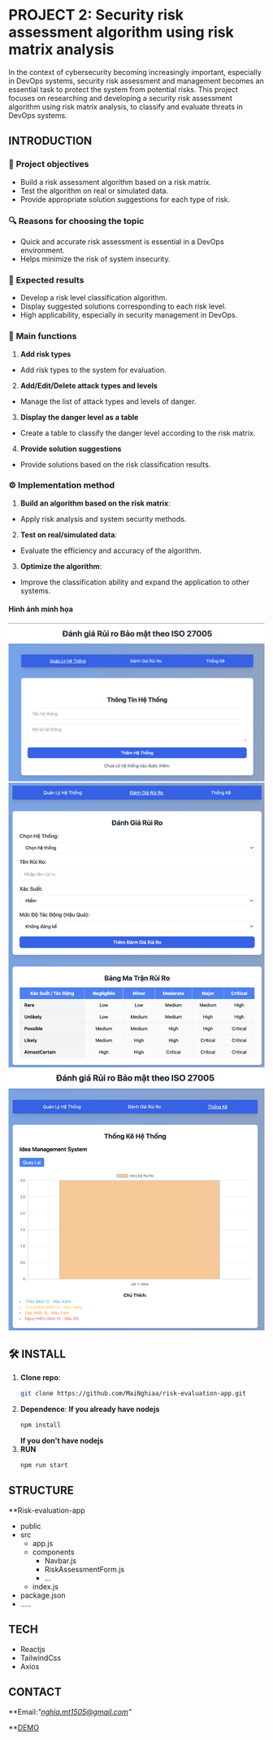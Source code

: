 # PROJECT 2: Security risk assessment algorithm using risk matrix analysis
In the context of cybersecurity becoming increasingly important, especially in DevOps systems, security risk assessment and management becomes an essential task to protect the system from potential risks. This project focuses on researching and developing a security risk assessment algorithm using risk matrix analysis, to classify and evaluate threats in DevOps systems.
## INTRODUCTION
### 📌 **Project objectives**
- Build a risk assessment algorithm based on a risk matrix.
- Test the algorithm on real or simulated data.
- Provide appropriate solution suggestions for each type of risk.

### 🔍 **Reasons for choosing the topic**
- Quick and accurate risk assessment is essential in a DevOps environment.
- Helps minimize the risk of system insecurity.

### 🎯 **Expected results**
- Develop a risk level classification algorithm.
- Display suggested solutions corresponding to each risk level.
- High applicability, especially in security management in DevOps.

### 🔧 **Main functions**
1. **Add risk types**
- Add risk types to the system for evaluation.
2. **Add/Edit/Delete attack types and levels**
- Manage the list of attack types and levels of danger.

3. **Display the danger level as a table**
- Create a table to classify the danger level according to the risk matrix.

4. **Provide solution suggestions**
- Provide solutions based on the risk classification results.

### ⚙️ **Implementation method**
1. **Build an algorithm based on the risk matrix**:
- Apply risk analysis and system security methods.

2. **Test on real/simulated data**:
- Evaluate the efficiency and accuracy of the algorithm.

3. **Optimize the algorithm**:
- Improve the classification ability and expand the application to other systems.

#### Hình ảnh minh họa
![Screenshot](img1.png)
![Screenshot](img2.png)
![Screenshot](img3.png)

## 🛠️ **INSTALL**
1. **Clone repo**:
   ```sh
   git clone https://github.com/MaiNghiaa/risk-evaluation-app.git

2. **Dependence**:
   **If you already have nodejs**
   ```sh
   npm install
   ```
   **If you don't have nodejs**
4. **RUN**
   ```sh
   npm run start
   ```

## STRUCTURE
**Risk-evaluation-app
- public
- src
  - app.js
  - components
    - Navbar.js
    - RiskAssessmentForm.js
    - ...
  - index.js
- package.json
- .....

## TECH
- Reactjs
- TailwindCss
- Axios

## CONTACT

**Email:_"nghia.mt1505@gmail.com"_

**[DEMO](https://risk-evaluation-gcebjocjv-mainghiaas-projects.vercel.app/)
